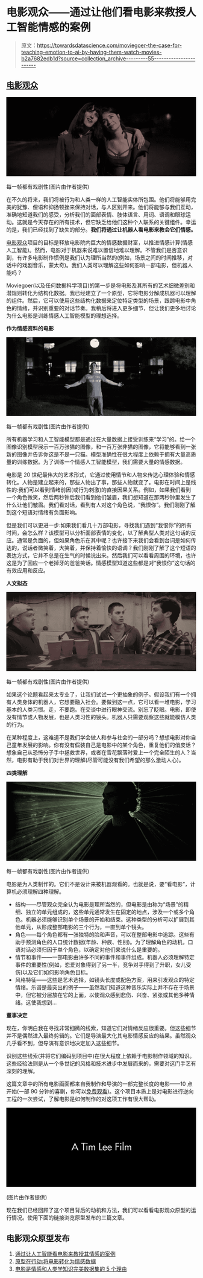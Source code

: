 # 电影观众——通过让他们看电影来教授人工智能情感的案例

> 原文：<https://towardsdatascience.com/moviegoer-the-case-for-teaching-emotion-to-ai-by-having-them-watch-movies-b2a7682edb1d?source=collection_archive---------55----------------------->

## [电影观众](https://towardsdatascience.com/tagged/moviegoer)

![](img/5f9e88b8c3d8fa4228cfc4e0aead5c39.png)

每一帧都有戏剧性(图片由作者提供)

在不久的将来，我们将被行为和人类一样的人工智能实体所包围。他们将能够用完美的犹豫、俚语和抑扬顿挫来保持对话，与人区别开来。他们将能够与我们互动，准确地知道我们的感受，分析我们的面部表情、肢体语言、用词、语调和眼球运动。这就是今天存在的所有技术，但它缺乏给他们这种个人联系的关键组件。幸运的是，我们已经找到了缺失的部分。**我们将通过让机器人看电影来教会它们情感。**

[电影观众](https://github.com/JohnTheTripper/moviegoer)项目的目标是释放电影院内巨大的情感数据财富，以推进情感计算(情感人工智能)。然而，电影对于机器来说难以置信地难以理解。不管我们是否意识到，有许多电影制作惯例是我们认为理所当然的(例如，场景之间的时间推移，对话中的戏剧音乐，蒙太奇)。我们人类可以理解这些如何影响一部电影，但机器人能吗？

Moviegoer(以及任何数据科学项目)的第一步是将电影及其所有的艺术细微差别和潜规则转化为结构化数据。我已经建立了一个原型，它将电影分解成机器可以理解的组件。然后，它可以使用这些结构化数据来定位特定类型的场景，跟踪电影中角色的情绪，并识别重要的对话节奏。我稍后将进入更多细节，但让我们更多地讨论为什么电影是训练情感人工智能模型的理想选择。

**作为情感资料的电影**

![](img/5c8012e76c19c3aa01f4f2545195f488.png)

每一帧都有戏剧性(图片由作者提供)

所有机器学习和人工智能模型都是通过在大量数据上接受训练来“学习”的。给一个图像识别模型展示一百万张猫的图像，和一百万张非猫的图像，它将能够看到一张新的图像并告诉你这是不是一只猫。模型准确性在很大程度上依赖于拥有大量高质量的训练数据。为了训练一个情感人工智能模型，我们需要大量的情感数据。

电影是 20 世纪最伟大的艺术形式，它通过使用情节和人物来传达心理体验和情感转化。人物是建立起来的，那些人物出了事，那些人物就变了。电影在时间上是线性的:我们可以看到情绪前因(或行为刺激)的直接因果关系。例如，如果我们看到一个角色微笑，然后两秒钟后我们看到他们皱眉，我们想知道在那两秒钟里发生了什么让他们皱眉。我们看对话，看到有人对这个角色说，“我恨你”。我们刚刚了解到这个短语对情绪有负面影响。

但是我们可以更进一步:如果我们看几十万部电影，寻找我们遇到“我恨你”的所有时间，会怎么样？该模型可以分析面部表情的变化，以了解典型人类对这句话的反应。通常是负面的，但如果角色乐在其中呢？也许接下来我们会看到台词是如何传达的，说话者微笑着，大笑着，并保持着愉快的语调？我们刚刚了解了这个短语的表达方式，它并不总是在生气的时候说出来。然后我们可以看看周围的环境，也许这是为了回应一个老掉牙的爸爸笑话。情感模型知道这些都是对“我恨你”这句话的有效应用和反应。

**人文拟态**

![](img/9f291ee8d13a68db3031b2f6c4268c12.png)

每一帧都有戏剧性(图片由作者提供)

如果这个论题看起来太专业了，让我们试试一个更抽象的例子。假设我们有一个拥有人类身体的机器人，它想要融入社会。要做到这一点，它可以看一堆电影，学习基本的人类习惯。走，不要跑。在交谈中进行眼神交流。别忘了眨眼。电影，即使没有情节或人物发展，也是人类习性的镜头。机器人只需要观察这些就能模仿人类的行为。

在某种程度上，这难道不是我们学会做人和参与社会的一部分吗？想想电影对你自己童年发展的影响。你有没有假装自己是电影中的某个角色，重复他们的俏皮话？想象自己从恐怖分子手中拯救世界，或者在雪花飘落时爱上一个完全陌生的人？当然，电影有助于我们对世界的理解(尽管可能没有我们希望的那么激动人心)。

**四类理解**

![](img/2d4859d231235872a3a90e82a58f43ae.png)

每一帧都有戏剧性(图片由作者提供)

电影是为人类制作的。它们不是设计来被机器观看的。也就是说，要“看电影”，计算机必须理解四种理解。

*   结构——尽管观众完全认为电影是理所当然的，但电影是由称为“场景”的精细、独立的单元组成的，这些单元通常发生在固定的地点，涉及一个或多个角色。机器必须能够识别单个场景的开始和结束。这种类型的分析可以扩展到其他单元，从形成整部电影的三个行为，一直到单个镜头。
*   角色——每个角色都有一张独特的脸和声音，可以在整部电影中追踪。这些有助于预测角色的人口统计数据(年龄、种族、性别)。为了理解角色的动机，口语对话必须归因于单个角色，以确定对他们来说什么是重要的。
*   情节和事件——一部电影由许多不同的事件和事件组成。机器人必须理解特定事件的重要性(例如，恋爱对象得到了另一半，竞争对手得到了升职，女儿受伤)以及它们如何影响角色目标。
*   风格特征——这些是艺术选择，如镜头长度或配色方案，用来引发观众的特定情绪。乐谱是最突出的例子——虽然我们知道这种音乐实际上并不存在于场景中，但它被分层放在它的上面，以使观众感到悲伤、兴奋、紧张或其他多种情绪。这使我想到…

**董事决定**

现在，你明白我在寻找非常细微的线索，知道它们对情绪反应很重要。但这些细节并不是偶然进入最终剪辑的。它们是导演最大化其电影情感反应的结果。虽然观众几乎看不到，但导演有意识地决定加入这些细节。

识别这些线索(并将它们编码到项目中)在很大程度上依赖于电影制作领域的知识。这些经验法则是从一个多世纪的风格和技术进步中发展而来的，需要对这门手艺有深刻的理解。

这篇文章中的所有电影画面都来自我制作和导演的一部完整长度的电影——10 点开始(一部 90 分钟的喜剧，你可以[免费观看](http://ridesstartat10.com))。这个项目本质上是对电影进行逆向工程的一次尝试，了解电影是如何制作的对这项工作有很大帮助。

![](img/991efae0184c95905c9aa3c2009dbcb5.png)

(图片由作者提供)

现在我们已经回顾了这个项目背后的动机和方法，我们可以看看电影观众原型的运行情况。使用下面的链接浏览原型发布的三篇文章。

## 电影观众原型发布

1.  [通过让人工智能看电影来教授其情感的案例](/moviegoer-the-case-for-teaching-emotion-to-ai-by-having-them-watch-movies-b2a7682edb1d)
2.  [原型在行动:将电影转化为情感数据](/moviegoer-prototype-in-action-turning-movies-into-emotional-data-480b5a3497c8)
3.  [电影是情感和人类学知识完美数据集的 5 个理由](/moviegoer-5-reasons-why-cinema-is-the-perfect-dataset-of-emotional-and-anthropological-knowledge-db8b0aa96ff7)